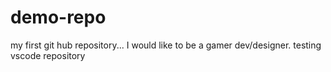 # demo-repo
my first git hub repository...
I would like to be a gamer dev/designer.
testing vscode repository